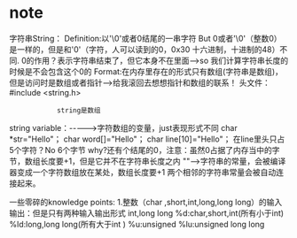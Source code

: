 # note
字符串String：
Definition:以'\0'或者0结尾的一串字符
     But  0或者'\0'（整数0）是一样的，但是和'0'（字符，人可以读到的0，0x30 十六进制，十进制的48）不同.
0的作用？表示字符串结束了，但它本身不在里面-->so 我们计算字符串长度的时候是不会包含这个0的
Format:在内存里存在的形式只有数组(字符串是数组)，但是访问时是数组或者指针-->给我滚回去想想指针和数组的联系！
头文件：#include <string.h>
 
                string是数组
string variable：----->字符数组的变量，just表现形式不同
  char *str="Hello"；
  char word[]="Hello"；
  char line[10]="Hello"；  在line里头只占5个字符？No 6个字节  why?还有个结尾的0，注意：虽然0占据了内存当中的字节，数组长度要+1，但是它并不在字符串长度之内
""-->字符串的常量，会被编译器变成一个字符数组放在某处，数组长度要+1
两个相邻的字符串常量会被自动连接起来。



一些零碎的knowledge points:
1.整数（char ,short,int,long,long long）的输入输出：但是只有两种输入输出形式 int,long long
%d:char,short,int(所有小于int)
%ld:long,long long(所有大于int )
%u:unsigned
%lu:unsigned long long
